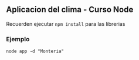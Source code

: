 ## Aplicacion del clima - Curso Node


Recuerden ejecutar ```npm install``` para las librerias

### Ejemplo
```node app -d "Monteria" ```